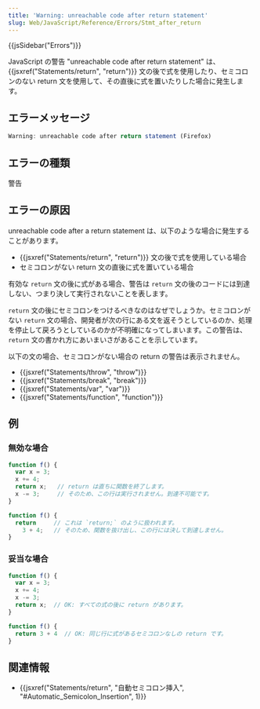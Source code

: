 ```yaml
---
title: 'Warning: unreachable code after return statement'
slug: Web/JavaScript/Reference/Errors/Stmt_after_return
---
```

{{jsSidebar("Errors")}}

JavaScript の警告 "unreachable code after return statement" は、 {{jsxref("Statements/return", "return")}} 文の後で式を使用したり、セミコロンのない return 文を使用して、その直後に式を置いたりした場合に発生します。

## エラーメッセージ

```js
Warning: unreachable code after return statement (Firefox)
```

## エラーの種類

警告

## エラーの原因

unreachable code after a return statement は、以下のような場合に発生することがあります。

- {{jsxref("Statements/return", "return")}} 文の後で式を使用している場合
- セミコロンがない return 文の直後に式を置いている場合

有効な `return` 文の後に式がある場合、警告は `return` 文の後のコードには到達しない、つまり決して実行されないことを表します。

`return` 文の後にセミコロンをつけるべきなのはなぜでしょうか。セミコロンがない `return` 文の場合、開発者が次の行にある文を返そうとしているのか、処理を停止して戻ろうとしているのかが不明確になってしまいます。この警告は、 `return` 文の書かれ方にあいまいさがあることを示しています。

以下の文の場合、セミコロンがない場合の return の警告は表示されません。

- {{jsxref("Statements/throw", "throw")}}
- {{jsxref("Statements/break", "break")}}
- {{jsxref("Statements/var", "var")}}
- {{jsxref("Statements/function", "function")}}

## 例

### 無効な場合

```js example-bad
function f() {
  var x = 3;
  x += 4;
  return x;   // return は直ちに関数を終了します。
  x -= 3;     // そのため、この行は実行されません。到達不可能です。
}

function f() {
  return     // これは `return;` のように扱われます。
    3 + 4;   // そのため、関数を抜け出し、この行には決して到達しません。
}
```

### 妥当な場合

```js example-good
function f() {
  var x = 3;
  x += 4;
  x -= 3;
  return x;  // OK: すべての式の後に return があります。
}

function f() {
  return 3 + 4  // OK: 同じ行に式があるセミコロンなしの return です。
}
```

## 関連情報

- {{jsxref("Statements/return", "自動セミコロン挿入", "#Automatic_Semicolon_Insertion", 1)}}
